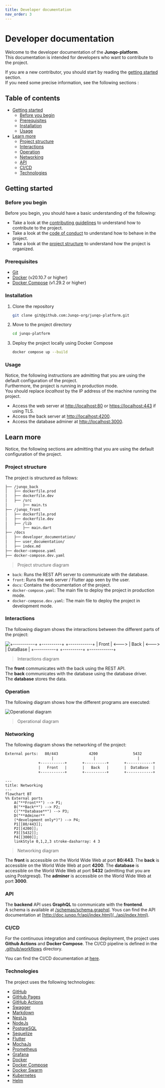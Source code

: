 ```yaml
---
title: Developer documentation
nav_order: 3
---
```


<!-- omit in toc -->
# Developer documentation

Welcome to the developer documentation of the **Junqo-platform**.  
This documentation is intended for developers who want to contribute to the project.  
  
If you are a new contributor, you should start by reading the [getting started](#getting-started) section.  
If you need some precise information, see the following sections :  

<!-- omit in toc -->
## Table of contents

- [Getting started](#getting-started)
  - [Before you begin](#before-you-begin)
  - [Prerequisites](#prerequisites)
  - [Installation](#installation)
  - [Usage](#usage)
- [Learn more](#learn-more)
  - [Project structure](#project-structure)
  - [Interactions](#interactions)
  - [Operation](#operation)
  - [Networking](#networking)
  - [API](#api)
  - [CI/CD](#cicd)
  - [Technologies](#technologies)

## Getting started

### Before you begin

Before you begin, you should have a basic understanding of the following:

- Take a look at the [contributing guidelines](../../CONTRIBUTING.md) to understand how to contribute to the project.
- Take a look at the [code of conduct](../../CODE_OF_CONDUCT.md) to understand how to behave in the project.
- Take a look at the [project structure](#project-structure) to understand how the project is organized.

### Prerequisites

- [Git](https://git-scm.com/)
- [Docker](https://www.docker.com/) (v20.10.7 or higher)
- [Docker Compose](https://docs.docker.com/compose/) (v1.29.2 or higher)

### Installation

1. Clone the repository

    ```bash
    git clone git@github.com:Junqo-org/junqo-platform.git
    ```

2. Move to the project directory

    ```bash
    cd junqo-platform
    ```

3. Deploy the project locally using Docker Compose

    ```bash
    docker compose up --build
    ```

### Usage

Notice, the following instructions are admitting that you are using the default configuration of the project.  
Furthermore, the project is running in production mode.  
You should replace *localhost* by the IP address of the machine running the project.  

- Access the web server at [http://localhost:80](http://localhost:80) or [https://localhost:443](https://localhost:443) if using TLS.
- Access the back server at [http://localhost:4200](http://localhost:4200).
- Access the database adminer at [http://localhost:3000](http://localhost:3000).

## Learn more

Notice, the following sections are admitting that you are using the default configuration of the project.

### Project structure

The project is structured as follows:

```bash
├── /junqo_back
│   ├── dockerfile.prod
│   ├── dockerfile.dev
│   ├── /src
│       ├── main.ts
├── /junqo_front
│   ├── dockerfile.prod
│   ├── dockerfile.dev
│   ├── /lib
│       ├── main.dart
├── /docs
│   ├── developer_documentation/
│   ├── user_documentation/
│   ├── index.md
├── docker-compose.yaml
├── docker-compose.dev.yaml
```

> Project structure diagram

- `back`: Runs the REST API server to communicate with the database.
- `front`: Runs the web server / Flutter app seen by the user.
- `docs`: Contains the documentation of the project.
- `docker-compose.yaml`: The main file to deploy the project in production mode.
- `docker-compose.dev.yaml`: The main file to deploy the project in development mode.

### Interactions

The following diagram shows the interactions between the different parts of the project:  

![
   +-----------+       +----------+       +------------+
   |   Front   | <---> |   Back   | <---> |  DataBase  |
   +-----------+       +----------+       +------------+
](../assets/interactions_diagram.png)

> Interactions diagram

The **front** communicates with the back using the REST API.  
The **back** communicates with the database using the database driver.  
The **database** stores the data.  

### Operation

The following diagram shows how the different programs are executed:  

![Operational diagram](../assets/operational_diagram.png)

> Operational diagram

### Networking

The following diagram shows the networking of the project:  

```txt
External ports:   80/443              4200                5432                 3000
                     |                  |                   |                    |
               +-----------+       +----------+       +------------+       +-----------+
               |   Front   |       |   Back   |       |  DataBase  |       |  Adminer  |
               +-----------+       +----------+       +------------+       +-----------+
```

```mermaid
---
title: Networking
---
flowchart BT
%% External ports
    A("**Front**") --> P1;
    B("**Back**") --> P2;
    C("**Database**") --> P3;
    D("**Adminer**
    (*development only*)") --> P4;
    P1[[80/443]];
    P2[[4200]];
    P3[[5432]];
    P4[[3000]];
    linkStyle 0,1,2,3 stroke-dasharray: 4 3
```

> Networking diagram

The **front** is accessible on the World Wide Web at port **80**/**443**.
The **back** is accessible on the World Wide Web at port **4200**.
The **database** is accessible on the World Wide Web at port **5432** (admitting that you are using Postgresql).
The **adminer** is accessible on the World Wide Web at port **3000**.

### API

The **backend** API uses **GraphQL** to communicate with the **frontend**.  
A schema is available at [/schemas/schema.graphql](../../schemas/schema.graphqls).
Yous can find the API documentation at [http://doc.junqo.fr/api/index.html](../api/index.html).

### CI/CD

For the continuous integration and continuous deployment, the project uses **Github Actions** and **Docker Compose**.
The CI/CD pipeline is defined in the [.github/workflows](../../.github/workflows) directory.

You can find the CI/CD documentation at [here](ci_cd.md).

### Technologies

The project uses the following technologies:

- [GitHub](https://github.com)
- [GitHub Pages](https://pages.github.com)
- [GitHub Actions](https://docs.github.com/en/actions)
- [Swagger](https://swagger.io/)
- [Markdown](https://daringfireball.net/projects/markdown)
- [NestJs](https://nestjs.com/)
- [NodeJs](https://nodejs.org/en/)
- [PostgreSQL](https://www.postgresql.org/)
- [Sequelize](https://sequelize.org/)
- [Flutter](https://flutter.dev/)
- [MochaJs](https://mochajs.org/)
- [Prometheus](https://prometheus.io/docs/introduction/overview/)
- [Grafana](https://grafana.com/docs/grafana/latest/getting-started/getting-started-prometheus/)
- [Docker](https://www.docker.com/)
- [Docker Compose](https://docs.docker.com/compose/)
- [Docker Swarm](https://docs.docker.com/engine/swarm/)
- [Kubernetes](https://kubernetes.io/docs/home/)
- [Helm](https://helm.sh/)
